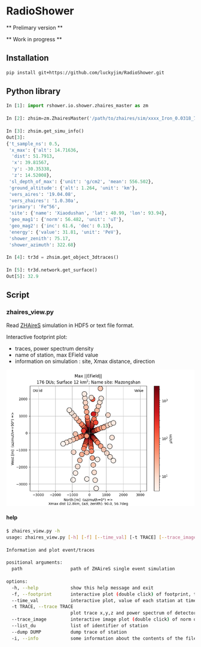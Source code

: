 # RadioShower

** Prelimary version **

** Work in progress **

## Installation

```bash
pip install git+https://github.com/luckyjim/RadioShower.git
```

## Python library

```python
In [1]: import rshower.io.shower.zhaires_master as zm

In [2]: zhsim=zm.ZhairesMaster('/path/to/zhaires/sim/xxxx_Iron_0.0318_75.2_322.7_12881')

In [3]: zhsim.get_simu_info()
Out[3]: 
{'t_sample_ns': 0.5,
 'x_max': {'alt': 14.71636,
  'dist': 51.7913,
  'x': 39.81567,
  'y': -30.35338,
  'z': 14.52008},
 'sl_depth_of_max': {'unit': 'g/cm2', 'mean': 556.502},
 'ground_altitude': {'alt': 1.264, 'unit': 'km'},
 'vers_aires': '19.04.08',
 'vers_zhaires': '1.0.30a',
 'primary': 'Fe^56',
 'site': {'name': 'Xiaodushan', 'lat': 40.99, 'lon': 93.94},
 'geo_mag1': {'norm': 56.482, 'unit': 'uT'},
 'geo_mag2': {'inc': 61.6, 'dec': 0.13},
 'energy': {'value': 31.81, 'unit': 'PeV'},
 'shower_zenith': 75.17,
 'shower_azimuth': 322.68}

In [4]: tr3d = zhsim.get_object_3dtraces()

In [5]: tr3d.network.get_surface()
Out[5]: 32.9
```

## Script 

### zhaires_view.py

Read [ZHAireS](http://aires.fisica.unlp.edu.ar/zhaires/) simulation in HDF5 or text file format.

Interactive footprint plot:  
* traces, power spectrum density
* name of station, max EField value
* information on simulation : site, Xmax distance, direction

![ZHAireS footprint](doc/image/footprint.png)

#### help 

```bash
$ zhaires_view.py -h
usage: zhaires_view.py [-h] [-f] [--time_val] [-t TRACE] [--trace_image] [--list_du] [--dump stationMP] [-i] path

Information and plot event/traces

positional arguments:
  path                  path of ZHAireS single event simulation

options:
  -h, --help            show this help message and exit
  -f, --footprint       interactive plot (double click) of footprint, time max value and value for each station
  --time_val            interactive plot, value of each station at time t defined by a slider
  -t TRACE, --trace TRACE
                        plot trace x,y,z and power spectrum of detector unit (station)
  --trace_image         interactive image plot (double click) of norm of traces
  --list_du             list of identifier of station
  --dump DUMP           dump trace of station
  -i, --info            some information about the contents of the file
```

